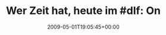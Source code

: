 ---
retweeted: false
source: <a href="http://twitter.com" rel="nofollow">Twitter Web Client</a>
entities:
  hashtags:
  - text: dlf
    indices:
    - '23'
    - '27'
  symbols: []
  user_mentions: []
  urls: []
display_text_range:
- '0'
- '105'
favorite_count: '0'
id_str: '1671871661'
truncated: false
retweet_count: '0'
id: '1671871661'
created_at: Fri May 01 19:05:45 +0000 2009
favorited: false
full_text: 'Wer Zeit hat, heute im #dlf: On Stage, über Gisbert zu Knyphausen (falls
  ich ihn richtig geschrieben hab)'
lang: de
tags:
- dlf
- pesos:twitter
date: '2009-05-01T19:05:45+00:00'
src: https://twitter.com/bascht/status/1671871661
original_url: https://twitter.com/bascht/status/1671871661
type: twitter_tweet
text: 'Wer Zeit hat, heute im #dlf: On Stage, über Gisbert zu Knyphausen (falls ich
  ihn richtig geschrieben hab)'
title: 'Wer Zeit hat, heute im #dlf: On'

---